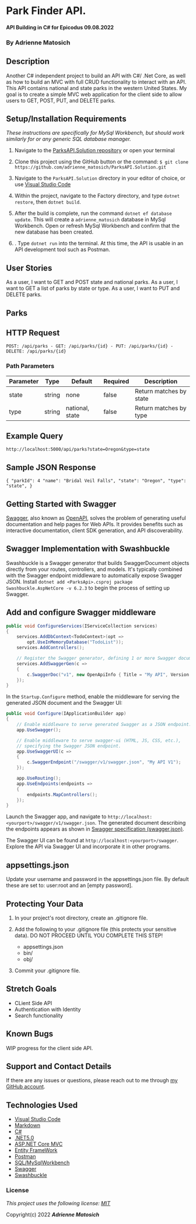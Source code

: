 # Park Finder API. 

#### API Building in C# for Epicodus 09.08.2022

### By Adrienne Matosich 

## Description

Another C# independent project to build an API with C#/ .Net Core, as well as how to build an MVC with full CRUD functionality to interact with an API. This API contains national and state parks in the western United States. My goal is to create a simple MVC web application for the client side to allow users to GET, POST, PUT, and DELETE parks. 

## Setup/Installation Requirements

*_These instructions are specifically for MySql Workbench, but should work similarly for or any generic SQL database manager._* 

1.  Navigate to the [ParksAPI.Solution repository](https://github.com/adrienne_matosich/ParksAPI.Solution) or open your terminal

2. Clone this project using the GitHub button or the command:
`$ git clone https://github.com/adrienne_matosich/ParksAPI.Solution.git`

3. Navigate to the `ParksAPI.Solution` directory in your editor of choice, or use [Visual Studio Code](https://code.visualstudio.com/)

4. Within the project, navigate to the Factory directory, and type `dotnet restore`, then `dotnet build`. 

5. After the build is complete, run the command `dotnet ef database update`. This will create a `adrienne_matosich` database in MySql Workbench. Open or refresh MySql Workbench and confirm that the new database has been created.

6. . Type `dotnet run` into the terminal. At this time, the API is usable in an API development tool such as Postman.

## User Stories

As a user, I want to GET and POST state and national parks. As a user, I want to GET a list of parks by state or type. As a user, I want to PUT and DELETE parks.

## Parks

## HTTP Request
`POST: /api/parks -
 GET: /api/parks/{id} -
 PUT: /api/parks/{id} -
 DELETE: /api/parks/{id}`

### Path Parameters

| Parameter     | Type      | Default  | Required  | Description                |
| ------------- | --------- | -------- | ----------|-----------------           |
|   state       | string    | none     | false     | Return matches by state    |
|   type        | string    | national, state    | false     | Return matches by type   |

## Example Query
`http://localhost:5000/api/parks?state=Oregon&type=state`


## Sample JSON Response
`{
  "parkId": 4
  "name": "Bridal Veil Falls",
  "state": "Oregon",
  "type": "state",
}`

## Getting Started with Swagger
[Swagger](https://swagger.io/), also known as [OpenAPI](https://www.openapis.org/), solves the problem of generating useful documentation and help pages for Web APIs. It provides benefits such as interactive documentation, client SDK generation, and API discoverability.


## Swagger Implementation with Swashbuckle
 Swashbuckle is a Swagger generator that builds SwaggerDocument objects directly from your routes, controllers, and models. It's typically combined with the Swagger endpoint middleware to automatically expose Swagger JSON.
 Install `dotnet add <ParksApi>.csproj package Swashbuckle.AspNetCore -v 6.2.3` to begin the process of setting up Swagger. 

## Add and configure Swagger middleware

```csharp
public void ConfigureServices(IServiceCollection services)
{
    services.AddDbContext<TodoContext>(opt =>
        opt.UseInMemoryDatabase("TodoList"));
    services.AddControllers();

    // Register the Swagger generator, defining 1 or more Swagger documents
    services.AddSwaggerGen(c =>
    {
        c.SwaggerDoc("v1", new OpenApiInfo { Title = "My API", Version = "v1" });
    });
}
```
In the `Startup.Configure` method, enable the middleware for serving the generated JSON document and the Swagger UI:

```csharp
public void Configure(IApplicationBuilder app)
{
    // Enable middleware to serve generated Swagger as a JSON endpoint.
    app.UseSwagger();

    // Enable middleware to serve swagger-ui (HTML, JS, CSS, etc.),
    // specifying the Swagger JSON endpoint.
    app.UseSwaggerUI(c =>
    {
        c.SwaggerEndpoint("/swagger/v1/swagger.json", "My API V1"); 
    });

    app.UseRouting();
    app.UseEndpoints(endpoints =>
    {
        endpoints.MapControllers();
    });
}
```
Launch the Swagger app, and navigate to `http://localhost:<yourport>/swagger/v1/swagger.json`. The generated document describing the endpoints appears as shown in [Swagger specification (swagger.json)](https://docs.microsoft.com/aspnet/core/tutorials/web-api-help-pages-using-swagger#swagger-specification-swaggerjson).

The Swagger UI can be found at `http://localhost:<yourport>/swagger`. Explore the API via Swagger UI and incorporate it in other programs.


## appsettings.json

Update your username and password in the appsettings.json file. By default these are set to:
user:root and an [empty password].

## Protecting Your Data

1. In your project's root directory, create an .gitignore file.

2. Add the following to your .gitignore file (this protects your sensitive data).
    DO NOT PROCEED UNTIL YOU COMPLETE THIS STEP!
    * appsettings.json
    * bin/
    * obj/

3. Commit your .gitignore file.

## Stretch Goals
* CLient Side API
* Authentication with Identity
* Search functionality

## Known Bugs
WIP progress for the client side API. 

## Support and Contact Details

If there are any issues or questions, please reach out to me through [my GitHub account](https://github.com/ampando).

## Technologies Used

*  [Visual Studio Code](https://code.visualstudio.com/)
*  [Markdown](https://daringfireball.net/projects/markdown/)
*  [C#](https://docs.microsoft.com/en-us/dotnet/csharp/)
*  [.NET5.0](https://dotnet.microsoft.com/download/dotnet-core/net5.0)
*  [ASP.NET Core MVC](https://docs.microsoft.com/en-us/aspnet/core/mvc/overview?view=aspnetcore-5.0)
*  [Entity FrameWork](https://docs.microsoft.com/en-us/ef/)
* [Postman](https://www.postman.com/)
* [SQL/MySqlWorkbench](https://www.mysql.com/products/workbench/)
* [Swagger](https://swagger.io/tools/swaggerhub/?&utm_source=aw&utm_medium=ppcg&utm_campaign=SEM_SwaggerHub_PR_NA_ENG_EXT_Prospecting&utm_term=swagger&utm_content=511173019809&gclid=Cj0KCQjw6_CYBhDjARIsABnuSzqhk832OxfUnJQrObnkOSGeOz5PDaFWhbXwfR2RwtueOlioKgGBz_8aAnoKEALw_wcB&gclsrc=aw.ds)
* [Swashbuckle](https://www.c-sharpcorner.com/article/swashbuckle-and-asp-net-core/) 


### License

*This project uses the following license: [MIT](https://opensource.org/licenses/MIT)*

Copyright(c) 2022  **_Adrienne Matosich_** 